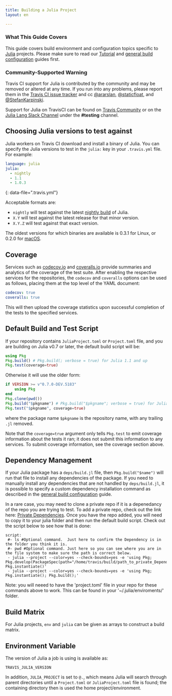 ```yaml
---
title: Building a Julia Project
layout: en

---
```


### What This Guide Covers

This guide covers build environment and configuration topics specific to
[Julia](http://julialang.org) projects. Please make sure to read our
[Tutorial](/user/tutorial/) and
[general build configuration](/user/customizing-the-build/) guides first.

### Community-Supported Warning

Travis CI support for Julia is contributed by the community and may be removed
or altered at any time. If you run into any problems, please report them in the
[Travis CI issue tracker](https://github.com/travis-ci/travis-ci/issues/new?labels=julia)
and cc [@ararslan](https://github.com/ararslan), [@staticfloat](https://github.com/staticfloat), and [@StefanKarpinski](https://github.com/StefanKarpinski).

Support for Julia on TravisCI can be found on [Travis Community](https://travis-ci.community/c/languages/julia) or on the [Julia Lang Slack Channel](https://julialang.slack.com) under the __#testing__ channel.

## Choosing Julia versions to test against

Julia workers on Travis CI download and install a binary of Julia. You can specify
the Julia versions to test in the `julia:` key in your `.travis.yml` file. For example:

```yaml
language: julia
julia:
  - nightly
  - 1.1
  - 1.0.3
```
{: data-file=".travis.yml"}

Acceptable formats are:
 - `nightly` will test against the latest [nightly build](https://julialang.org/downloads/nightlies.html)
of Julia.
 - `X.Y` will test against the latest release for that minor version.
 - `X.Y.Z` will test against that exact version.

The oldest versions for which binaries are available is 0.3.1 for Linux,
or 0.2.0 for [macOS](/user/multi-os/).

## Coverage

Services such as [codecov.io](https://codecov.io) and [coveralls.io](https://coveralls.io)
provide summaries and analytics of the coverage of the test suite.
After enabling the respective services for the repositories, the `codecov` and `coveralls`
options can be used as follows, placing them at the top level of the YAML document:

```yaml
codecov: true
coveralls: true
```

This will then upload the coverage statistics upon successful completion of the tests to
the specified services.

## Default Build and Test Script

If your repository contains `JuliaProject.toml` or `Project.toml` file, and you are
building on Julia v0.7 or later, the default build script will be:

```julia
using Pkg
Pkg.build() # Pkg.build(; verbose = true) for Julia 1.1 and up
Pkg.test(coverage=true)
```

Otherwise it will use the older form:

```julia
if VERSION >= v"0.7.0-DEV.5183"
    using Pkg
end
Pkg.clone(pwd())
Pkg.build("$pkgname") # Pkg.build("$pkgname"; verbose = true) for Julia 1.1 and up
Pkg.test("$pkgname", coverage=true)
```

where the package name `$pkgname` is the repository name, with any trailing `.jl` removed.

Note that the `coverage=true` argument only tells `Pkg.test` to emit coverage information
about the tests it ran; it does not submit this information to any services.
To submit coverage information, see the coverage section above.

## Dependency Management

If your Julia package has a `deps/build.jl` file, then `Pkg.build("$name")`
will run that file to install any dependencies of the package. If you need
to manually install any dependencies that are not handled by `deps/build.jl`,
it is possible to specify a custom dependency installation command as described
in the [general build configuration](/user/customizing-the-build/) guide.

In a rare case, you may need to clone a private repo if it is a depenedancy of the repo you are trying to test. To add a private repo, check out the link here: [Private Dependencies](/user/private-dependencies/).  Once you have the repo added, you will need to copy it to your julia folder and then run the default build script.  Check out the script below to see how that is done: 

```
script:
 #- ls #Optional command.  Just here to confirm the Dependency is in the folder you think it is. 
 #- pwd #Optional command. Just here so you can see where you are in the file system to make sure the path is correct below. 
 - julia --project --color=yes --check-bounds=yes -e 'using Pkg; Pkg.develop(PackageSpec(path="/home/travis/build/path_to_private_Dependency")); Pkg.instantiate()'
 - julia --project --color=yes --check-bounds=yes -e 'using Pkg; Pkg.instantiate(); Pkg.build();'
 ```
Note: you will neeed to have the 'project.toml' file in your repo for these commands above to work. This can be found in your '~/.julia/enviroments/' folder. 

## Build Matrix

For Julia projects, `env` and `julia` can be given as arrays
to construct a build matrix.

## Environment Variable

The version of Julia a job is using is available as:

```
TRAVIS_JULIA_VERSION
```

In addition, `JULIA_PROJECT` is set to `@.`, which means Julia will search through parent directories until a `Project.toml` or `JuliaProject.toml` file is found; the containing directory then is used the home project/environment.
